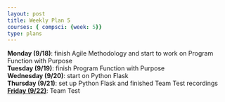 ```yaml
---
layout: post
title: Weekly Plan 5
courses: { compsci: {week: 5}}
type: plans
---
```


**Monday (9/18)**: finish Agile Methodology and start to work on Program Function with Purpose<br>
**Tuesday (9/19)**: finish Program Function with Purpose<br>
**Wednesday (9/20)**: start on Python Flask<br>
**Thursday (9/21)**: set up Python Flask and finished Team Test recordings<br>
**<u>Friday (9/22)</u>**: Team Test